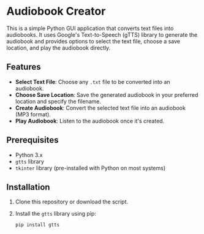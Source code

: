 # Audiobook Creator

This is a simple Python GUI application that converts text files into audiobooks. It uses Google's Text-to-Speech (gTTS) library to generate the audiobook and provides options to select the text file, choose a save location, and play the audiobook directly.

## Features

- **Select Text File**: Choose any `.txt` file to be converted into an audiobook.
- **Choose Save Location**: Save the generated audiobook in your preferred location and specify the filename.
- **Create Audiobook**: Convert the selected text file into an audiobook (MP3 format).
- **Play Audiobook**: Listen to the audiobook once it's created.

## Prerequisites

- Python 3.x
- `gtts` library
- `tkinter` library (pre-installed with Python on most systems)

## Installation

1. Clone this repository or download the script.
2. Install the `gtts` library using pip:

   ```bash
   pip install gtts
